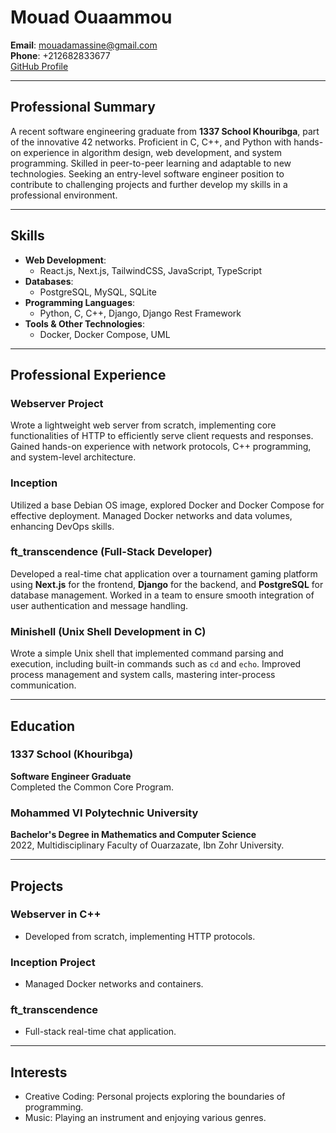 
# Mouad Ouaammou

**Email**: mouadamassine@gmail.com  
**Phone**: +212682833677  
[GitHub Profile](https://www.github.com/mouaammou)

---

## Professional Summary
A recent software engineering graduate from **1337 School Khouribga**, part of the innovative 42 networks. Proficient in C, C++, and Python with hands-on experience in algorithm design, web development, and system programming. Skilled in peer-to-peer learning and adaptable to new technologies. Seeking an entry-level software engineer position to contribute to challenging projects and further develop my skills in a professional environment.

---

## Skills

- **Web Development**:
  - React.js, Next.js, TailwindCSS, JavaScript, TypeScript
- **Databases**:
  - PostgreSQL, MySQL, SQLite
- **Programming Languages**:
  - Python, C, C++, Django, Django Rest Framework
- **Tools & Other Technologies**:
  - Docker, Docker Compose, UML

---

## Professional Experience

### Webserver Project
Wrote a lightweight web server from scratch, implementing core functionalities of HTTP to efficiently serve client requests and responses. Gained hands-on experience with network protocols, C++ programming, and system-level architecture.

### Inception
Utilized a base Debian OS image, explored Docker and Docker Compose for effective deployment. Managed Docker networks and data volumes, enhancing DevOps skills.

### ft_transcendence (Full-Stack Developer)
Developed a real-time chat application over a tournament gaming platform using **Next.js** for the frontend, **Django** for the backend, and **PostgreSQL** for database management. Worked in a team to ensure smooth integration of user authentication and message handling.

### Minishell (Unix Shell Development in C)
Wrote a simple Unix shell that implemented command parsing and execution, including built-in commands such as `cd` and `echo`. Improved process management and system calls, mastering inter-process communication.

---

## Education

### 1337 School (Khouribga)  
**Software Engineer Graduate**  
Completed the Common Core Program. 

### Mohammed VI Polytechnic University  
**Bachelor's Degree in Mathematics and Computer Science**  
2022, Multidisciplinary Faculty of Ouarzazate, Ibn Zohr University.

---

## Projects

### Webserver in C++
- Developed from scratch, implementing HTTP protocols.

### Inception Project
- Managed Docker networks and containers.

### ft_transcendence
- Full-stack real-time chat application.

---

## Interests

- Creative Coding: Personal projects exploring the boundaries of programming.
- Music: Playing an instrument and enjoying various genres.

